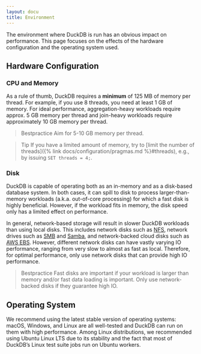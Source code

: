 ```yaml
---
layout: docu
title: Environment
---
```


The environment where DuckDB is run has an obvious impact on performance. This page focuses on the effects of the hardware configuration and the operating system used.

## Hardware Configuration

### CPU and Memory

As a rule of thumb, DuckDB requires a **minimum** of 125 MB of memory per thread.
For example, if you use 8 threads, you need at least 1 GB of memory.
For ideal performance, aggregation-heavy workloads require approx. 5 GB memory per thread and join-heavy workloads require approximately 10 GB memory per thread.

> Bestpractice Aim for 5-10 GB memory per thread.

> Tip If you have a limited amount of memory, try to [limit the number of threads]({% link docs/configuration/pragmas.md %}#threads), e.g., by issuing `SET threads = 4;`.

### Disk

DuckDB is capable of operating both as an in-memory and as a disk-based database system. In both cases, it can spill to disk to process larger-than-memory workloads (a.k.a. out-of-core processing) for which a fast disk is highly beneficial. However, if the workload fits in memory, the disk speed only has a limited effect on performance.

In general, network-based storage will result in slower DuckDB workloads than using local disks.
This includes network disks such as [NFS](https://en.wikipedia.org/wiki/Network_File_System),
network drives such as [SMB](https://en.wikipedia.org/wiki/Server_Message_Block) and [Samba](https://en.wikipedia.org/wiki/Samba_(software)),
and network-backed cloud disks such as [AWS EBS](https://aws.amazon.com/ebs/).
However, different network disks can have vastly varying IO performance, ranging from very slow to almost as fast as local. Therefore, for optimal performance, only use network disks that can provide high IO performance.

> Bestpractice Fast disks are important if your workload is larger than memory and/or fast data loading is important. Only use network-backed disks if they guarantee high IO.

## Operating System

We recommend using the latest stable version of operating systems: macOS, Windows, and Linux are all well-tested and DuckDB can run on them with high performance. Among Linux distributions, we recommended using Ubuntu Linux LTS due to its stability and the fact that most of DuckDB’s Linux test suite jobs run on Ubuntu workers.
